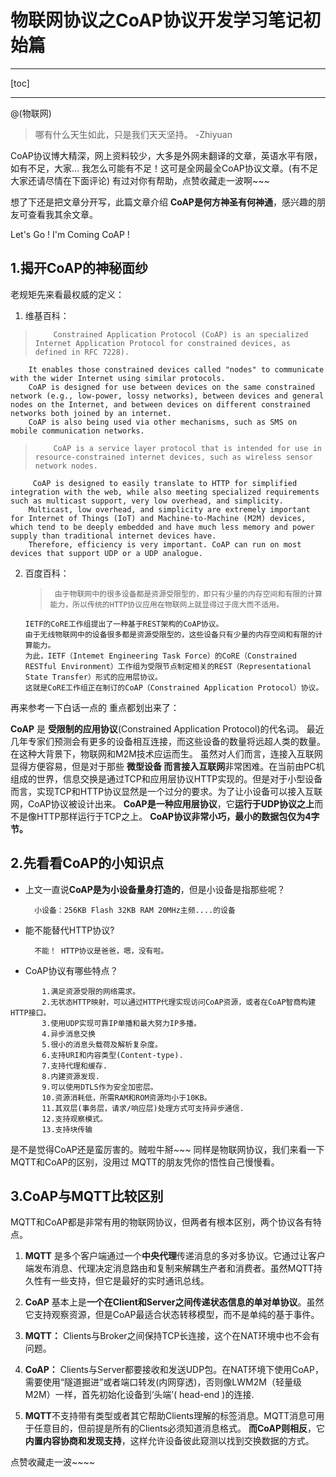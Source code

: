 # 物联网协议之CoAP协议开发学习笔记初始篇

***
[toc]
***


@(物联网)



> 哪有什么天生如此，只是我们天天坚持。 -Zhiyuan

CoAP协议博大精深，网上资料较少，大多是外网未翻译的文章，英语水平有限，如有不足，大家... 我怎么可能有不足！这可是全网最全CoAP协议文章。(有不足大家还请尽情在下面评论) 有过对你有帮助，点赞收藏走一波啊~~~

想了下还是把文章分开写，此篇文章介绍 **CoAP是何方神圣有何神通**，感兴趣的朋友可查看我其余文章。

Let's Go !  I'm Coming CoAP ! 


1.揭开CoAP的神秘面纱
-------------
老规矩先来看最权威的定义：

 1. 维基百科：
>         Constrained Application Protocol (CoAP) is an specialized Internet Application Protocol for constrained devices, as defined in RFC 7228).
        It enables those constrained devices called "nodes" to communicate with the wider Internet using similar protocols.
        CoAP is designed for use between devices on the same constrained network (e.g., low-power, lossy networks), between devices and general nodes on the Internet, and between devices on different constrained networks both joined by an internet.
        CoAP is also being used via other mechanisms, such as SMS on mobile communication networks.

>         CoAP is a service layer protocol that is intended for use in resource-constrained internet devices, such as wireless sensor network nodes. 
         CoAP is designed to easily translate to HTTP for simplified integration with the web, while also meeting specialized requirements such as multicast support, very low overhead, and simplicity.
        Multicast, low overhead, and simplicity are extremely important for Internet of Things (IoT) and Machine-to-Machine (M2M) devices, which tend to be deeply embedded and have much less memory and power supply than traditional internet devices have. 
        Therefore, efficiency is very important. CoAP can run on most devices that support UDP or a UDP analogue.    
      
 2. 百度百科：
      >      由于物联网中的很多设备都是资源受限型的，即只有少量的内存空间和有限的计算能力，所以传统的HTTP协议应用在物联网上就显得过于庞大而不适用。
        IETF的CoRE工作组提出了一种基于REST架构的CoAP协议。
        由于无线物联网中的设备很多都是资源受限型的，这些设备只有少量的内存空间和有限的计算能力。
        为此，IETF（Intemet Engineering Task Force）的CoRE（Constrained RESTful Environment）工作组为受限节点制定相关的REST（Representational State Transfer）形式的应用层协议。
        这就是CoRE工作组正在制订的CoAP（Constrained Application Protocol）协议。

再来参考一下白话一点的 重点都划出来了：
   
**CoAP** 是 **受限制的应用协议**(Constrained Application Protocol)的代名词。
最近几年专家们预测会有更多的设备相互连接，而这些设备的数量将远超人类的数量。在这种大背景下，物联网和M2M技术应运而生。
虽然对人们而言，连接入互联网显得方便容易，但是对于那些 **微型设备 而言接入互联网**非常困难。在当前由PC机组成的世界，信息交换是通过TCP和应用层协议HTTP实现的。但是对于小型设备而言，实现TCP和HTTP协议显然是一个过分的要求。为了让小设备可以接入互联网，CoAP协议被设计出来。
**CoAP是一种应用层协议**，它**运行于UDP协议之上**而不是像HTTP那样运行于TCP之上。
**CoAP协议非常小巧，最小的数据包仅为4字节。**





2.先看看CoAP的小知识点
-------------

 - 上文一直说**CoAP是为小设备量身打造的**，但是小设备是指那些呢？

         小设备：256KB Flash 32KB RAM 20MHz主频....的设备
            
 - 能不能替代HTTP协议?
 
         不能！ HTTP协议是爸爸，嗯，没有啦。
         
 - CoAP协议有哪些特点？

 ```
        1.满足资源受限的网络需求。
        2.无状态HTTP映射，可以通过HTTP代理实现访问CoAP资源，或者在CoAP智商构建HTTP接口。
        3.使用UDP实现可靠IP单播和最大努力IP多播。
        4.异步消息交换
        5.很小的消息头载荷及解析复杂度。
        6.支持URI和内容类型(Content-type).
        7.支持代理和缓存.
        8.内建资源发现.
        9.可以使用DTLS作为安全加密层。
        10.资源消耗低，所需RAM和ROM资源均小于10KB。
        11.其双层(事务层，请求/响应层)处理方式可支持异步通信.
        12.支持观察模式。
        13.支持块传输
 ```

    
  是不是觉得CoAP还是蛮厉害的。贼啦牛掰~~~ 
  同样是物联网协议，我们来看一下MQTT和CoAP的区别，没用过 MQTT的朋友凭你的悟性自己慢慢看。
   

3.CoAP与MQTT比较区别
-------------
MQTT和CoAP都是非常有用的物联网协议，但两者有根本区别，两个协议各有特点。
 1. **MQTT** 是多个客户端通过一个**中央代理**传递消息的多对多协议。它通过让客户端发布消息、代理决定消息路由和复制来解耦生产者和消费者。虽然MQTT持久性有一些支持，但它是最好的实时通讯总线。
 2. **CoAP** 基本上是**一个在Client和Server之间传递状态信息的单对单协议**。虽然它支持观察资源，但是CoAP最适合状态转移模型，而不是单纯的基于事件。
 3. **MQTT：** Clients与Broker之间保持TCP长连接，这个在NAT环境中也不会有问题。
    
 4. **CoAP：** Clients与Server都要接收和发送UDP包。在NAT环境下使用CoAP，需要使用“隧道掘进”或者端口转发(内网穿透)，否则像LWM2M（轻量级M2M）一样，首先初始化设备到‘头端’( head-end )的连接.

 5. **MQTT**不支持带有类型或者其它帮助Clients理解的标签消息。MQTT消息可用于任意目的，但前提是所有的Clients必须知道消息格式。
**而CoAP则相反**，它**内置内容协商和发现支持**，这样允许设备彼此窥测以找到交换数据的方式。

    
 
点赞收藏走一波~~~~





    
    
    
    

    
    
